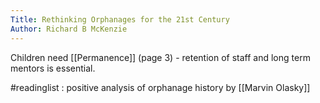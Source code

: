 ```yaml
---
Title: Rethinking Orphanages for the 21st Century
Author: Richard B McKenzie
---
```


Children need [[Permanence]] (page 3) - retention of staff and long term mentors is essential. 

#readinglist : positive analysis of orphanage history by [[Marvin Olasky]]


